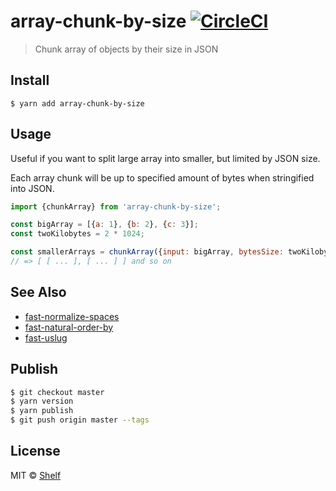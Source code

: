 # array-chunk-by-size [![CircleCI](https://img.shields.io/circleci/project/shelfio/array-chunk-by-size.svg)](https://circleci.com/gh/shelfio/array-chunk-by-size)

> Chunk array of objects by their size in JSON

## Install

```
$ yarn add array-chunk-by-size
```

## Usage

Useful if you want to split large array into smaller, but limited by JSON size.

Each array chunk will be up to specified amount of bytes when stringified into JSON.

```js
import {chunkArray} from 'array-chunk-by-size';

const bigArray = [{a: 1}, {b: 2}, {c: 3}];
const twoKilobytes = 2 * 1024;

const smallerArrays = chunkArray({input: bigArray, bytesSize: twoKilobytes});
// => [ [ ... ], [ ... ] ] and so on
```

## See Also
- [fast-normalize-spaces](https://github.com/shelfio/fast-normalize-spaces)
- [fast-natural-order-by](https://github.com/shelfio/fast-natural-order-by)
- [fast-uslug](https://github.com/shelfio/fast-uslug)

## Publish

```sh
$ git checkout master
$ yarn version
$ yarn publish
$ git push origin master --tags
```

## License

MIT © [Shelf](https://shelf.io)
